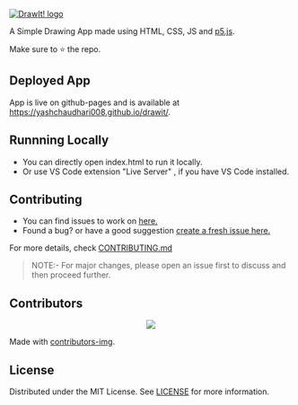 [![DrawIt! logo](https://user-images.githubusercontent.com/60916242/136795213-67bfb00f-a69d-4346-9612-4586f8a3af78.png "DrawIt!")](https://yashchaudhari008.github.io/drawit/ "DrawIt!")

A Simple Drawing App made using HTML, CSS, JS and [p5.js](https://p5js.org/).

Make sure to ⭐ the repo.

## Deployed App
 App is live on github-pages and is available at <https://yashchaudhari008.github.io/drawit/>.

## Runnning Locally
  - You can directly open index.html to run it locally.
  - Or use VS Code extension "Live Server" , if you have VS Code installed. 
 
## Contributing
- You can find issues to work on [here.](https://github.com/yashchaudhari008/drawit/issues)
- Found a bug? or have a good suggestion [create a fresh issue here.](https://github.com/yashchaudhari008/drawit/issues/new)

For more details, check [CONTRIBUTING.md](CONTRIBUTING.md)

> NOTE:- For major changes, please open an issue first to discuss and then proceed further.

## Contributors
<p align="center">
<a href="https://github.com/yashchaudhari008/drawit/graphs/contributors">
  <img src="https://contrib.rocks/image?repo=yashchaudhari008/drawit" />
</a>
</p>

Made with [contributors-img](https://contrib.rocks).

## License
Distributed under the MIT License. See [LICENSE](LICENSE) for more information.
